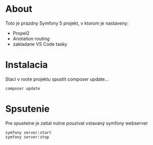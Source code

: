 # About
Toto je prazdny Symfony 5 projekt, v ktorom je nastaveny:
- Propel2
- Anotation routing
- zakladane VS Code tasky

# Instalacia
Staci v roote projektu spustit composer update...
```
composer update
``` 

# Spsutenie
Pre spusteine je zatial nutne pouzivat vstavaný symfony webserver
```
symfony server:start
symfony server:stop
```